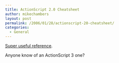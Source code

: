 ```yaml
---
title: ActionScript 2.0 Cheatsheet
author: mikechambers
layout: post
permalink: /2006/01/28/actionscript-20-cheatsheet/
categories:
  - General
---
```



[Super useful reference][1].

Anyone know of an ActionScript 3 one?

 [1]: http://www.actionscriptcheatsheet.com/